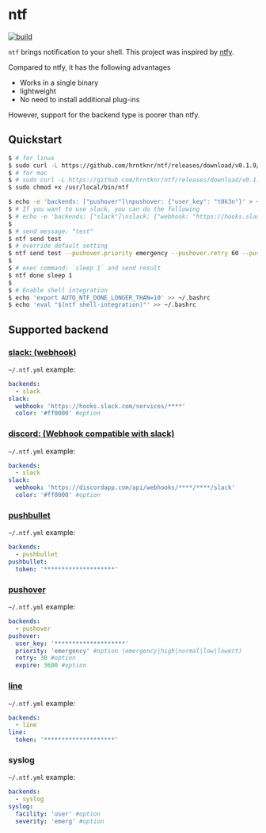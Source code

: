 # ntf

[![build](https://github.com/hrntknr/ntf/workflows/.github/workflows/build.yml/badge.svg)](https://github.com/hrntknr/ntf/actions?query=workflow%3A.github%2Fworkflows%2Fbuild.yml)

`ntf` brings notification to your shell. This project was inspired by [ntfy](https://github.com/dschep/ntfy).

Compared to ntfy, it has the following advantages

- Works in a single binary
- lightweight
- No need to install additional plug-ins

However, support for the backend type is poorer than ntfy.

## Quickstart

```sh
$ # for linux
$ sudo curl -L https://github.com/hrntknr/ntf/releases/download/v0.1.9/ntf-x86_64-unknown-linux-gnu -o /usr/local/bin/ntf
$ # for mac
$ # sudo curl -L https://github.com/hrntknr/ntf/releases/download/v0.1.9/ntf-x86_64-apple-darwin -o /usr/local/bin/ntf
$ sudo chmod +x /usr/local/bin/ntf

$ echo -e 'backends: ["pushover"]\npushover: {"user_key": "t0k3n"}' > ~/.ntf.yml
$ # If you want to use slack, you can do the following
$ # echo -e 'backends: ["slack"]\nslack: {"webhook: "https://hooks.slack.com/services/hogehoge"}' > ~/.ntf.yml
$
$ # send message: "test"
$ ntf send test
$ # override default setting
$ ntf send test --pushover.priority emergency --pushover.retry 60 --pushover.expire 3000
$
$ # exec command: `sleep 1` and send result
$ ntf done sleep 1
$
$ # Enable shell integration
$ echo 'export AUTO_NTF_DONE_LONGER_THAN=10' >> ~/.bashrc
$ echo 'eval "$(ntf shell-integration)"' >> ~/.bashrc
```

## Supported backend

### [slack: (webhook)](https://api.slack.com/messaging/webhooks)

`~/.ntf.yml` example:

```yml
backends:
  - slack
slack:
  webhook: 'https://hooks.slack.com/services/****'
  color: '#ff0000' #option
```

### [discord: (Webhook compatible with slack)](https://discord.com/developers/docs/resources/webhook)

`~/.ntf.yml` example:

```yml
backends:
  - slack
slack:
  webhook: 'https://discordapp.com/api/webhooks/****/****/slack'
  color: '#ff0000' #option
```

### [pushbullet](https://pushbullet.com/)

`~/.ntf.yml` example:

```yml
backends:
  - pushbullet
pushbullet:
  token: '********************'
```

### [pushover](https://pushover.net/)

`~/.ntf.yml` example:

```yml
backends:
  - pushover
pushover:
  user_key: '********************'
  priority: 'emergency' #option (emergency|high|normal|low|lowest)
  retry: 30 #option
  expire: 3600 #option
```

### [line](https://notify-bot.line.me/)

`~/.ntf.yml` example:

```yml
backends:
  - line
line:
  token: '********************'
```

### syslog

`~/.ntf.yml` example:

```yml
backends:
  - syslog
syslog:
  facility: 'user' #option
  severity: 'emerg' #option
```
